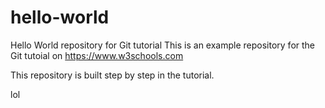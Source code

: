 # hello-world
Hello World repository for Git tutorial
This is an example repository for the Git tutoial on https://www.w3schools.com

This repository is built step by step in the tutorial.

lol
